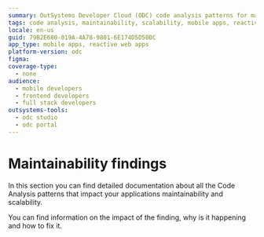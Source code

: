 ```yaml
---
summary: OutSystems Developer Cloud (ODC) code analysis patterns for maintainability issues.
tags: code analysis, maintainability, scalability, mobile apps, reactive web apps
locale: en-us
guid: 79B2E680-019A-4A78-9801-6E174D5D500C
app_type: mobile apps, reactive web apps
platform-version: odc
figma:
coverage-type:
  - none
audience:
  - mobile developers
  - frontend developers
  - full stack developers
outsystems-tools:
  - odc studio
  - odc portal
---
```

# Maintainability findings

In this section you can find detailed documentation about all the Code Analysis patterns that impact your applications maintainability and scalability.

You can find information on the impact of the finding, why is it happening and how to fix it.
